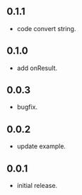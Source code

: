## 0.1.1

* code convert string.

## 0.1.0

* add onResult.

## 0.0.3

* bugfix.

## 0.0.2

* update example.

## 0.0.1

* initial release.
